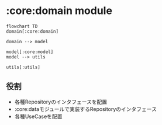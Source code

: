 # :core:domain module

```mermaid
flowchart TD
domain[:core:domain]

domain --> model

model[:core:model]
model --> utils

utils[:utils]
```

## 役割
* 各種Repositoryのインタフェースを配置
 * :core:dataモジュールで実装するRepositoryのインタフェース
* 各種UseCaseを配置